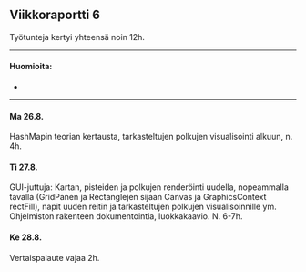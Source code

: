 ## Viikkoraportti 6

Työtunteja kertyi yhteensä noin 12h.

---

#### Huomioita:

* 
---

#### Ma 26.8.

HashMapin teorian kertausta, tarkasteltujen polkujen visualisointi alkuun, n. 4h.

#### Ti 27.8.

GUI-juttuja: Kartan, pisteiden ja polkujen renderöinti uudella, nopeammalla tavalla (GridPanen ja Rectanglejen sijaan Canvas ja GraphicsContext rectFill), napit uuden reitin ja tarkasteltujen polkujen visualisoinnille ym. Ohjelmiston rakenteen dokumentointia, luokkakaavio. N. 6-7h.

#### Ke 28.8.

Vertaispalaute vajaa 2h.